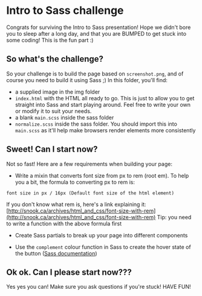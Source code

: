 # Intro to Sass challenge

Congrats for surviving the Intro to Sass presentation! Hope we didn't bore you to sleep after a long day, and that you are BUMPED to get stuck into some coding! This is the fun part :)

## So what's the challenge?

So your challenge is to build the page based on `screenshot.png`, and of course you need to build it using Sass ;) In this folder, you'll find:

* a supplied image in the img folder
* `index.html` with the HTML all ready to go. This is just to allow you to get straight into Sass and start playing around. Feel free to write your own or modify it to suit your needs.
* a blank `main.scss` inside the sass folder
* `normalize.scss` inside the sass folder. You should import this into `main.scss` as it'll help make browsers render elements more consistently

## Sweet! Can I start now?

Not so fast! Here are a few requirements when building your page:

* Write a mixin that converts font size from px to rem (root em). To help you a bit, the formula to converting px to rem is:
```
font size in px / 16px (Default font size of the html element)
```
If you don't know what rem is, here's a link explaining it:
[http://snook.ca/archives/html_and_css/font-size-with-rem](http://snook.ca/archives/html_and_css/font-size-with-rem)
Tip: you need to write a function with the above formula first

* Create Sass partials to break up your page into different components


* Use the `complement` colour function in Sass to create the hover state of the button ([Sass documentation](http://sass-lang.com/documentation/Sass/Script/Functions.html#complement-instance_method))

## Ok ok. Can I please start now???

Yes yes you can! Make sure you ask questions if you're stuck! HAVE FUN!